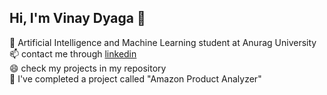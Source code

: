 ## Hi, I'm Vinay Dyaga 👋

 🌱 Artificial Intelligence and Machine Learning student at Anurag University<br/>
 📫 contact me through [linkedin](https://www.linkedin.com/in/vinay-dyaga/)<br/>
 😄 check my projects in my repository<br/>
 🔭 I've completed a project called "Amazon Product Analyzer"<br/>

